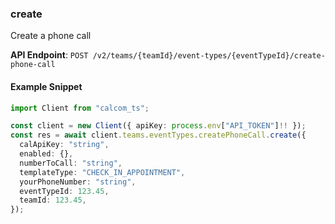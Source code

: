 
### create <a name="create"></a>
Create a phone call



**API Endpoint**: `POST /v2/teams/{teamId}/event-types/{eventTypeId}/create-phone-call`

#### Example Snippet

```typescript
import Client from "calcom_ts";

const client = new Client({ apiKey: process.env["API_TOKEN"]!! });
const res = await client.teams.eventTypes.createPhoneCall.create({
  calApiKey: "string",
  enabled: {},
  numberToCall: "string",
  templateType: "CHECK_IN_APPOINTMENT",
  yourPhoneNumber: "string",
  eventTypeId: 123.45,
  teamId: 123.45,
});
```
